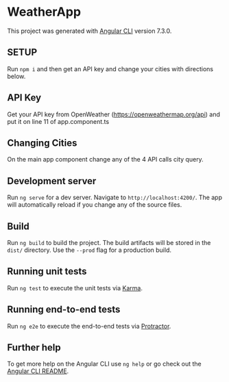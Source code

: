 # WeatherApp

This project was generated with [Angular CLI](https://github.com/angular/angular-cli) version 7.3.0.

## SETUP
Run `npm i` and then get an API key and change your cities with directions below.

## API Key
Get your API key from OpenWeather (https://openweathermap.org/api) and put it on line 11 of app.component.ts

## Changing Cities
On the main app component change any of the 4 API calls city query.

## Development server

Run `ng serve` for a dev server. Navigate to `http://localhost:4200/`. The app will automatically reload if you change any of the source files.

## Build

Run `ng build` to build the project. The build artifacts will be stored in the `dist/` directory. Use the `--prod` flag for a production build.

## Running unit tests

Run `ng test` to execute the unit tests via [Karma](https://karma-runner.github.io).

## Running end-to-end tests

Run `ng e2e` to execute the end-to-end tests via [Protractor](http://www.protractortest.org/).

## Further help

To get more help on the Angular CLI use `ng help` or go check out the [Angular CLI README](https://github.com/angular/angular-cli/blob/master/README.md).
